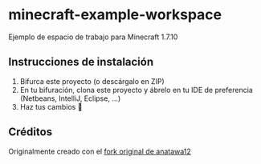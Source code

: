 # minecraft-example-workspace
Ejemplo de espacio de trabajo para Minecraft 1.7.10

## Instrucciones de instalación
1. Bifurca este proyecto (o descárgalo en ZIP)
2. En tu bifuración, clona este proyecto y ábrelo en tu IDE de preferencia (Netbeans, IntelliJ, Eclipse, ...)
3. Haz tus cambios :smiling_face_with_three_hearts:

## Créditos
Originalmente creado con el [fork original de anatawa12](https://github.com/anatawa12/ForgeGradle-1.2)

